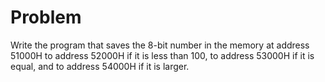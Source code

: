 # Problem

Write the program that saves the 8-bit number in the memory at address 51000H to address 52000H if it is less than 100, to address 53000H if it is equal, and to address 54000H if it is larger.
